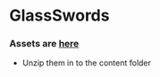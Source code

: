 # GlassSwords

### Assets are [here](https://www.dropbox.com/home/GlassSwords_Assets)

- Unzip them in to the content folder
